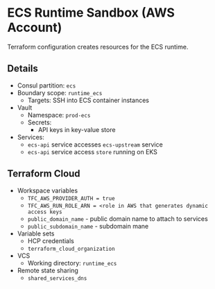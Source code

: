 # ECS Runtime Sandbox (AWS Account)

Terraform configuration creates resources for the ECS runtime.

## Details

 - Consul partition: `ecs`
 - Boundary scope: `runtime_ecs`
    - Targets: SSH into ECS container instances
 - Vault
    - Namespace: `prod-ecs`
    - Secrets:
      - API keys in key-value store
 - Services:
    - `ecs-api` service accesses `ecs-upstream` service
    - `ecs-api` service access `store` running on EKS

 ## Terraform Cloud

 - Workspace variables
   - `TFC_AWS_PROVIDER_AUTH = true`
   - `TFC_AWS_RUN_ROLE_ARN = <role in AWS that generates dynamic access keys`
   - `public_domain_name` - public domain name to attach to services
   - `public_subdomain_name` - subdomain mane
- Variable sets
  - HCP credentials
  - `terraform_cloud_organization`
- VCS
  - Working directory: `runtime_ecs`
- Remote state sharing
  - `shared_services_dns`